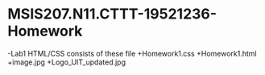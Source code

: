 # MSIS207.N11.CTTT-19521236-Homework
-Lab1 HTML/CSS consists of these file
+Homework1.css
+Homework1.html
+image.jpg
+Logo_UIT_updated.jpg
